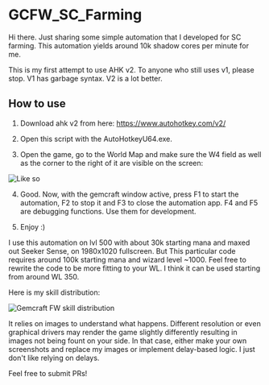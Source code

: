 # GCFW_SC_Farming

Hi there. Just sharing some simple automation that I developed for SC farming. This automation yields around 10k shadow cores per minute for me.

This is my first attempt to use AHK v2. To anyone who still uses v1, please stop. V1 has garbage syntax. V2 is a lot better.

## How to use

  1. Download ahk v2 from here: https://www.autohotkey.com/v2/

  2. Open this script with the AutoHotkeyU64.exe.
  
  3. Open the game, go to the World Map and make sure the W4 field as well as the corner to the right of it are visible on the screen:
  
  ![Like so](https://i.imgur.com/gZeeVR1.jpg)
  
  4. Good. Now, with the gemcraft window active, press F1 to start the automation, F2 to stop it and F3 to close the automation app. F4 and F5 are debugging functions. Use them for development.
  
  5. Enjoy :)

I use this automation on lvl 500 with about 30k starting mana and maxed out Seeker Sense, on 1980x1020 fullscreen. But This particular code requires around 100k starting mana and wizard level ~1000. Feel free to rewrite the code to be more fitting to your WL. I think it can be used starting from around WL 350.

Here is my skill distribution:

![Gemcraft FW skill distribution](https://i.imgur.com/e19DEZB.jpg)


It relies on images to understand what happens. Different resolution or even graphical drivers may render the game slightly differently resulting in images not being fount on your side. In that case, either make your own screenshots and replace my images or implement delay-based logic. I just don't like relying on delays.



Feel free to submit PRs!
